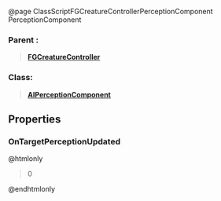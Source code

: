 @page ClassScriptFGCreatureControllerPerceptionComponent PerceptionComponent
### Parent :
<b><a href="_class_script_f_g_creature_controller.html"><blockquote>FGCreatureController</blockquote></a></b>
### Class:
<b><a href="_class_script_a_i_perception_component.html"><blockquote>AIPerceptionComponent</blockquote></a></b>
## Properties
### OnTargetPerceptionUpdated
@htmlonly
<blockquote>0</blockquote>
@endhtmlonly

